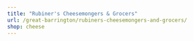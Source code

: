 ```yaml
---
title: "Rubiner's Cheesemongers & Grocers"
url: /great-barrington/rubiners-cheesemongers-and-grocers/
shop: cheese
---
```

